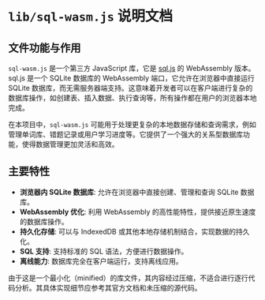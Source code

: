 # `lib/sql-wasm.js` 说明文档

## 文件功能与作用

`sql-wasm.js` 是一个第三方 JavaScript 库，它是 [sql.js](https://sql.js.org/) 的 WebAssembly 版本。sql.js 是一个 SQLite 数据库的 WebAssembly 端口，它允许在浏览器中直接运行 SQLite 数据库，而无需服务器端支持。这意味着开发者可以在客户端进行复杂的数据库操作，如创建表、插入数据、执行查询等，所有操作都在用户的浏览器本地完成。

在本项目中，`sql-wasm.js` 可能用于处理更复杂的本地数据存储和查询需求，例如管理单词库、错题记录或用户学习进度等。它提供了一个强大的关系型数据库功能，使得数据管理更加灵活和高效。

## 主要特性

*   **浏览器内 SQLite 数据库**: 允许在浏览器中直接创建、管理和查询 SQLite 数据库。
*   **WebAssembly 优化**: 利用 WebAssembly 的高性能特性，提供接近原生速度的数据库操作。
*   **持久化存储**: 可以与 IndexedDB 或其他本地存储机制结合，实现数据的持久化。
*   **SQL 支持**: 支持标准的 SQL 语法，方便进行数据操作。
*   **离线能力**: 数据库完全在客户端运行，支持离线应用。

由于这是一个最小化（minified）的库文件，其内容经过压缩，不适合进行逐行代码分析。其具体实现细节应参考其官方文档和未压缩的源代码。